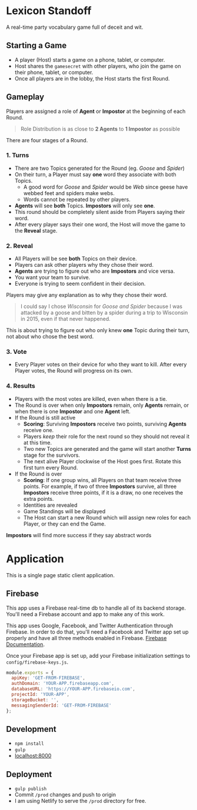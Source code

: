 # Lexicon Standoff
A real-time party vocabulary game full of deceit and wit.

## Starting a Game
- A player (Host) starts a game on a phone, tablet, or computer.
- Host shares the `gamesecret` with other players, who join the game on their phone, tablet, or computer.
- Once all players are in the lobby, the Host starts the first Round.

## Gameplay
Players are assigned a role of **Agent** or **Impostor** at the beginning of each Round.

> Role Distribution is as close to **2 Agents** to **1 Impostor** as possible

There are four stages of a Round.

### 1. Turns
  - There are two Topics generated for the Round (eg. _Goose_ and _Spider_)
  - On their turn, a Player must say **one** word they associate with both Topics.
    - A good word for _Goose_ and _Spider_ would be _Web_ since geese have webbed feet and spiders make webs.
    - Words cannot be repeated by other players.
  - **Agents** will see **both** Topics. **Impostors** will only see **one**.
  - This round should be completely silent aside from Players saying their word.
  - After every player says their one word, the Host will move the game to the **Reveal** stage.

### 2. Reveal
  - All Players will be see **both** Topics on their device.
  - Players can ask other players why they chose their word.
  - **Agents** are trying to figure out who are **Impostors** and vice versa.
  - You want your team to survive.
  - Everyone is trying to seem confident in their decision.

Players may give any explanation as to why they chose their word. 

> I could say I chose _Wisconsin_ for _Goose and Spider_ because I was attacked by a goose and bitten by a spider during a trip to Wisconsin in 2015, even if that never happened.

This is about trying to figure out who only knew **one** Topic during their turn, not about who chose the best word.


### 3. Vote
  - Every Player votes on their device for who they want to kill. After every Player votes, the Round will progress on its own.

### 4. Results
  - Players with the most votes are killed, even when there is a tie.
  - The Round is over when only **Impostors** remain, only **Agents** remain, or when there is one **Impostor** and one **Agent** left.
  - If the Round is still active
    - **Scoring**: Surviving **Impostors**  receive two points, surviving **Agents** receive one.
    - Players _keep_ their role for the next round so they should not reveal it at this time.
    - Two new Topics are generated and the game will start another **Turns** stage for the survivors.
    - The next alive Player clockwise of the Host goes first. Rotate this first turn every Round.
  - If the Round is over
    - **Scoring**: If one group wins, all Players on that team receive three points. For example, if two of three **Impostors** survive, all three **Impostors** receive three points, if it is a draw, no one receives the extra points.
    - Identities are revealed
    - Game Standings will be displayed
    - The Host can start a new Round which will assign new roles for each Player, or they can end the Game.

**Impostors** will find more success if they say abstract words


# Application
This is a single page static client application.

## Firebase
This app uses a Firebase real-time db to handle all of its backend storage. You'll need a Firebase account and app to make any of this work.

This app uses Google, Facebook, and Twitter Authentication through Firebase. In order to do that, you'll need a Facebook and Twitter app set up properly and have all three methods enabled in Firebase. [Firebase Documentation](https://firebase.google.com/docs/auth/web/start).

Once your Firebase app is set up, add your Firebase initialization settings to `config/firebase-keys.js`.

```js
module.exports = {
  apiKey: 'GET-FROM-FIREBASE',
  authDomain: 'YOUR-APP.firebaseapp.com',
  databaseURL: 'https://YOUR-APP.firebaseio.com',
  projectId: 'YOUR-APP',
  storageBucket: '',
  messagingSenderId: 'GET-FROM-FIREBASE'
};
```

## Development
- `npm install`
- `gulp`
- [localhost:8000](http://localhost:8000)

## Deployment
- `gulp publish`
- Commit `/prod` changes and push to origin
- I am using Netlify to serve the `/prod` directory for free.
